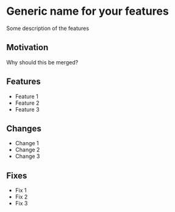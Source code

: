 Generic name for your features
====
Some description of the features

Motivation
----
Why should this be merged?

Features
----
- Feature 1
- Feature 2
- Feature 3

Changes
----
- Change 1 
- Change 2 
- Change 3 

Fixes
----
- Fix 1
- Fix 2
- Fix 3
